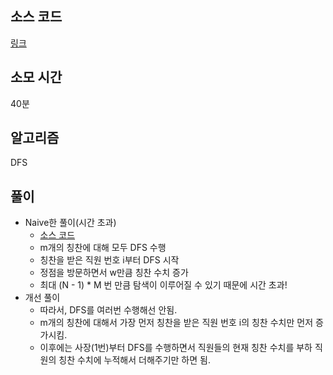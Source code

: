 ## 소스 코드
[링크](https://www.acmicpc.net/source/72958713)

## 소모 시간
40분

## 알고리즘
DFS

## 풀이
* Naive한 풀이(시간 초과)
  * [소스 코드](https://www.acmicpc.net/source/73338421)
  * m개의 칭찬에 대해 모두 DFS 수행
  * 칭찬을 받은 직원 번호 i부터 DFS 시작
  * 정점을 방문하면서 w만큼 칭찬 수치 증가
  * 최대 (N - 1) * M 번 만큼 탐색이 이루어질 수 있기 때문에 시간 초과!
* 개선 풀이
  * 따라서, DFS를 여러번 수행해선 안됨.
  * m개의 칭찬에 대해서 가장 먼저 칭찬을 받은 직원 번호 i의 칭찬 수치만 먼저 증가시킴.
  * 이후에는 사장(1번)부터 DFS를 수행하면서 직원들의 현재 칭찬 수치를 부하 직원의 칭찬 수치에 누적해서 더해주기만 하면 됨.